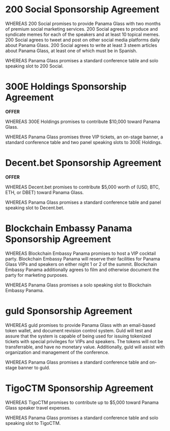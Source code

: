 # 200 Social Sponsorship Agreement

WHEREAS 200 Social promises to provide Panama Glass with two months of premium social marketing services. 200 Social agrees to produce and syndicate memes for each of the speakers and at least 10 topical memes. 200 Social agrees to tweet and post on other social media platforms daily about Panama Glass. 200 Social agrees to write at least 3 steem articles about Panama Glass, at least one of which must be in Spanish.

WHEREAS Panama Glass promises a standard conference table and solo speaking slot to 200 Social.

# 300E Holdings Sponsorship Agreement

__OFFER__

WHEREAS 300E Holdings promises to contribute $10,000 toward Panama Glass.

WHEREAS Panama Glass promises three VIP tickets, an on-stage banner, a standard conference table and two panel speaking slots to 300E Holdings.


# Decent.bet Sponsorship Agreement

__OFFER__

WHEREAS Decent.bet promises to contribute $5,000 worth of (USD, BTC, ETH, or DBET) toward Panama Glass.

WHEREAS Panama Glass promises a standard conference table and panel speaking slot to Decent.bet.


# Blockchain Embassy Panama Sponsorship Agreement

WHEREAS Blockchain Embassy Panama promises to host a VIP cocktail party. Blockchain Embassy Panama will reserve their facilities for Panama Glass VIPs and speakers on either night 1 or 2 of the summit. Blockchain Embassy Panama additionally agrees to film and otherwise document the party for marketing purposes.

WHEREAS Panama Glass promises a solo speaking slot to Blockchain Embassy Panama.


# guld Sponsorship Agreement

WHEREAS guld promises to provide Panama Glass with an email-based token wallet, and document revision control system. Guld will test and assure that the system is capable of being used for issuing tokenized tickets with special privileges for VIPs and speakers. The tokens will not be transferrable, and have no monetary value. Additionally, guld will assist with organization and management of the conference.

WHEREAS Panama Glass promises a standard conference table and on-stage banner to guld.


# TigoCTM Sponsorship Agreement

WHEREAS TigoCTM promises to contribute up to $5,000 toward Panama Glass speaker travel expenses.

WHEREAS Panama Glass promises a standard conference table and solo speaking slot to TigoCTM.

